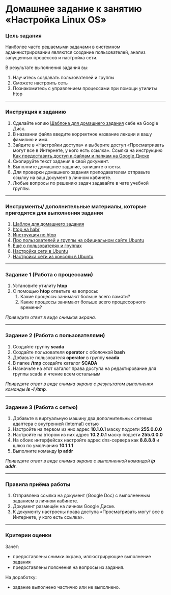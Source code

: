 # Домашнее задание к занятию «Настройка Linux OS»



### Цель задания

Наиболее часто решаемыми задачами в системном администрировании являются создание пользователей, анализ запущенных процессов и настройка сети.

В результате выполнения задания вы:

1. Научитесь создавать пользователей и группы
2. Сможете настроить сеть
3. Познакомитесь с управлением процессами при помощи утилиты htop

------



### Инструкция к заданию

1. Сделайте копию [Шаблона для домашнего задания](https://docs.google.com/document/d/1abnciQfYA8-nKwxocx9fsEEu1EfEjhVT_8uWZH8djmw/edit?usp=sharing) себе на Google Диск.
2. В названии файла введите корректное название лекции и вашу фамилию и имя.
3. Зайдите в «Настройки доступа» и выберите доступ «Просматривать могут все в Интернете, у кого есть ссылка». Ссылка на инструкцию [Как предоставить доступ к файлам и папкам на Google Диске](https://support.google.com/docs/answer/2494822?hl=ru&co=GENIE.Platform%3DDesktop)
4. Скопируйте текст задания в свой документ.
5. Выполните домашнее задание, запишите ответы.
6. Для проверки домашнего задания преподавателем отправьте ссылку на ваш документ в личном кабинете.
7. Любые вопросы по решению задач задавайте в чате учебной группы.

------



### Инструменты/ дополнительные материалы, которые пригодятся для выполнения задания

1. [Шаблон для домашнего задания](https://docs.google.com/document/d/1abnciQfYA8-nKwxocx9fsEEu1EfEjhVT_8uWZH8djmw/edit?usp=sharing)
2. [htop на habr](https://habr.com/ru/post/316806/)
3. [Инструкция по htop](https://zalinux.ru/?p=3581)
4. [Про пользователей и группы на официальном сайте Ubuntu](https://help.ubuntu.ru/wiki/%D0%BF%D0%BE%D0%BB%D1%8C%D0%B7%D0%BE%D0%B2%D0%B0%D1%82%D0%B5%D0%BB%D0%B8_%D0%B8_%D0%B3%D1%80%D1%83%D0%BF%D0%BF%D1%8B)
5. [Ещё о пользователях и группах](https://itproffi.ru/polzovateli-i-gruppy-v-linux/)
6. [Настройка сети в Ubuntu](https://help.reg.ru/hc/ru/articles/4408047642513-%D0%9A%D0%B0%D0%BA-%D0%BD%D0%B0%D1%81%D1%82%D1%80%D0%BE%D0%B8%D1%82%D1%8C-%D1%81%D0%B5%D1%82%D1%8C-%D0%B2-Ubuntu-16-04)
7. [Настройка сети из консоли в Ubuntu](https://losst.ru/nastrojka-seti-iz-konsoli-ubuntu)

------



### Задание 1 (Работа с процессами)

1. Установите утилиту  **htop**
2. С помощью **htop** ответьте на вопросы:
   1. Какие процессы занимают больше всего памяти?
   2. Какие процессы занимают больше всего процессорного времени?

*Приведите ответ в виде снимков экрана.*

------



### Задание 2 (Работа с пользователями)

1. Создайте группу **scada**
2. Создайте пользователя **operator** с оболочкой **bash**
3. Добавьте пользователя **operator** в группу **scada**
4. В папке **/tmp** создайте каталог **SCADA**
5. Назначьте на этот каталог права доступа на редактирование для группы scada и чтение всем остальным

*Приведите ответ в виде снимка экрана с результатом выполнения команды **ls -l /tmp**.*

------



### Задание 3 (Работа с сетью)

1. Добавьте в виртуальную машину два дополнительных сетевых адаптера с внутренней (internal) сетью
2. Настройте на первом из них адрес **10.1.0.1** маску подсети **255.0.0.0**
3. Настройте на втором из них адрес **10.2.0.1** маску подсети **255.0.0.0**
4. На обоих интерфейсах настройте адрес dns-сервера как **8.8.8.8** и шлюз по умолчанию **10.1.1.1**
5. Выполните команду **ip addr**

*Приведите ответ в виде снимка экрана с выполненной командой **ip addr**.*

------



### Правила приёма работы

1. Отправлена ссылка на документ (Google Doc) с выполненным заданием в личном кабинете.
2. Документ размещён на личном Google Диске.
3. К документу настроены права доступа «Просматривать могут все в Интернете, у кого есть ссылка».

------

### Критерии оценки

Зачёт:

- предоставлены снимки экрана, иллюстрирующие выполнение задания
- предоставлены пояснения на вопросы из задания.

На доработку:

- задание выполнено частично или не выполнено.
